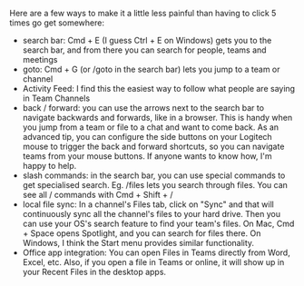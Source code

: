 Here are a few ways to make it a little less painful than having to click 5 times go get somewhere:
 
- search bar: Cmd + E (I guess Ctrl + E on Windows) gets you to the search bar, and from there you can search for people, teams and meetings
- goto: Cmd + G (or /goto in the search bar) lets you jump to a team or channel
- Activity Feed: I find this the easiest way to follow what people are saying in Team Channels
- back / forward: you can use the arrows next to the search bar to navigate backwards and forwards, like in a browser. This is handy when you jump from a team or file to a chat and want to come back. As an advanced tip, you can configure the side buttons on your Logitech mouse to trigger the back and forward shortcuts, so you can navigate teams from your mouse buttons. If anyone wants to know how, I'm happy to help.
- slash commands: in the search bar, you can use special commands to get specialised search. Eg. /files lets you search through files. You can see all / commands with Cmd + Shift + /
- local file sync: In a channel's Files tab, click on "Sync" and that will continuously sync all the channel's files to your hard drive. Then you can use your OS's search feature to find your team's files. On Mac, Cmd + Space opens Spotlight, and you can search for files there. On Windows, I think the Start menu provides similar functionality.
- Office app integration: You can open Files in Teams directly from Word, Excel, etc. Also, if you open a file in Teams or online, it will show up in your Recent Files in the desktop apps.
